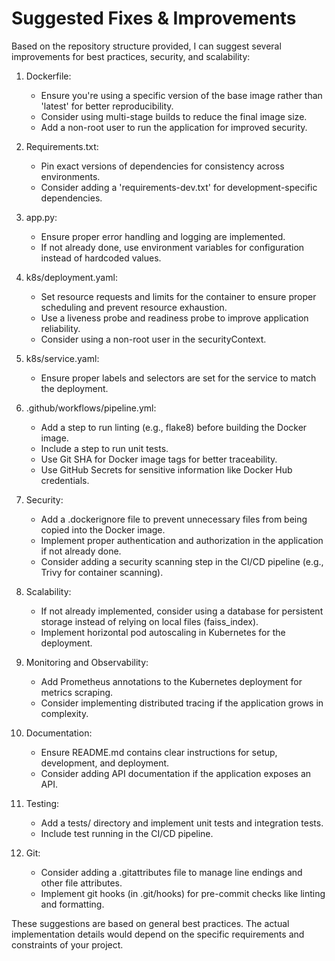 # Suggested Fixes & Improvements

Based on the repository structure provided, I can suggest several improvements for best practices, security, and scalability:

1. Dockerfile:
   - Ensure you're using a specific version of the base image rather than 'latest' for better reproducibility.
   - Consider using multi-stage builds to reduce the final image size.
   - Add a non-root user to run the application for improved security.

2. Requirements.txt:
   - Pin exact versions of dependencies for consistency across environments.
   - Consider adding a 'requirements-dev.txt' for development-specific dependencies.

3. app.py:
   - Ensure proper error handling and logging are implemented.
   - If not already done, use environment variables for configuration instead of hardcoded values.

4. k8s/deployment.yaml:
   - Set resource requests and limits for the container to ensure proper scheduling and prevent resource exhaustion.
   - Use a liveness probe and readiness probe to improve application reliability.
   - Consider using a non-root user in the securityContext.

5. k8s/service.yaml:
   - Ensure proper labels and selectors are set for the service to match the deployment.

6. .github/workflows/pipeline.yml:
   - Add a step to run linting (e.g., flake8) before building the Docker image.
   - Include a step to run unit tests.
   - Use Git SHA for Docker image tags for better traceability.
   - Use GitHub Secrets for sensitive information like Docker Hub credentials.

7. Security:
   - Add a .dockerignore file to prevent unnecessary files from being copied into the Docker image.
   - Implement proper authentication and authorization in the application if not already done.
   - Consider adding a security scanning step in the CI/CD pipeline (e.g., Trivy for container scanning).

8. Scalability:
   - If not already implemented, consider using a database for persistent storage instead of relying on local files (faiss_index).
   - Implement horizontal pod autoscaling in Kubernetes for the deployment.

9. Monitoring and Observability:
   - Add Prometheus annotations to the Kubernetes deployment for metrics scraping.
   - Consider implementing distributed tracing if the application grows in complexity.

10. Documentation:
    - Ensure README.md contains clear instructions for setup, development, and deployment.
    - Consider adding API documentation if the application exposes an API.

11. Testing:
    - Add a tests/ directory and implement unit tests and integration tests.
    - Include test running in the CI/CD pipeline.

12. Git:
    - Consider adding a .gitattributes file to manage line endings and other file attributes.
    - Implement git hooks (in .git/hooks) for pre-commit checks like linting and formatting.

These suggestions are based on general best practices. The actual implementation details would depend on the specific requirements and constraints of your project.